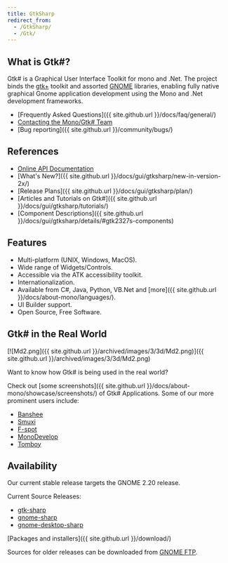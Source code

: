 ```yaml
---
title: GtkSharp
redirect_from:
  - /GtkSharp/
  - /Gtk/
---
```


What is Gtk\#?
--------------

Gtk\# is a Graphical User Interface Toolkit for mono and .Net. The project binds the [gtk+](http://www.gtk.org/) toolkit and assorted [GNOME](http://www.gnome.org/) libraries, enabling fully native graphical Gnome application development using the Mono and .Net development frameworks.

-   [Frequently Asked Questions]({{ site.github.url }}/docs/faq/general/)
-   [Contacting the Mono/Gtk\# Team](http://www.go-mono.com/contact/)
-   [Bug reporting]({{ site.github.url }}/community/bugs/)

References
----------

-   [Online API Documentation](http://www.go-mono.com/docs/monodoc.ashx?link=root:/classlib-gnome)
-   [What's New?]({{ site.github.url }}/docs/gui/gtksharp/new-in-version-2x/)
-   [Release Plans]({{ site.github.url }}/docs/gui/gtksharp/plan/)
-   [Articles and Tutorials on Gtk\#]({{ site.github.url }}/docs/gui/gtksharp/tutorials/)
-   [Component Descriptions]({{ site.github.url }}/docs/gui/gtksharp/details/#gtk2327s-components)

Features
--------

-   Multi-platform (UNIX, Windows, MacOS).
-   Wide range of Widgets/Controls.
-   Accessible via the ATK accessibility toolkit.
-   Internationalization.
-   Available from C\#, Java, Python, VB.Net and [more]({{ site.github.url }}/docs/about-mono/languages/).
-   UI Builder support.
-   Open Source, Free Software.

Gtk\# in the Real World
-----------------------

[![Md2.png]({{ site.github.url }}/archived/images/3/3d/Md2.png)]({{ site.github.url }}/archived/images/3/3d/Md2.png)

Want to know how Gtk\# is being used in the real world?

Check out [some screenshots]({{ site.github.url }}/docs/about-mono/showcase/screenshots/) of Gtk\# Applications. Some of our more prominent users include:

-   [Banshee](http://banshee-project.org/Main_Page)
-   [Smuxi](https://www.smuxi.org/)
-   [F-spot](http://f-spot.org/Main_Page)
-   [MonoDevelop](http://www.monodevelop.com/Main_Page)
-   [Tomboy](http://www.gnome.org/projects/tomboy)

Availability
------------

Our current stable release targets the GNOME 2.20 release.

Current Source Releases:

-   [gtk-sharp](http://ftp.gnome.org/pub/gnome/sources/gtk-sharp/2.12/gtk-sharp-2.12.10.tar.gz)
-   [gnome-sharp](http://ftp.gnome.org/pub/gnome/sources/gnome-sharp/2.24/gnome-sharp-2.24.1.tar.gz)
-   [gnome-desktop-sharp](http://ftp.gnome.org/pub/gnome/sources/gnome-desktop-sharp/2.24/gnome-desktop-sharp-2.24.0.tar.gz)

[Packages and installers]({{ site.github.url }}/download/)

Sources for older releases can be downloaded from [GNOME FTP](http://ftp.gnome.org/pub/gnome/sources/gtk-sharp).

